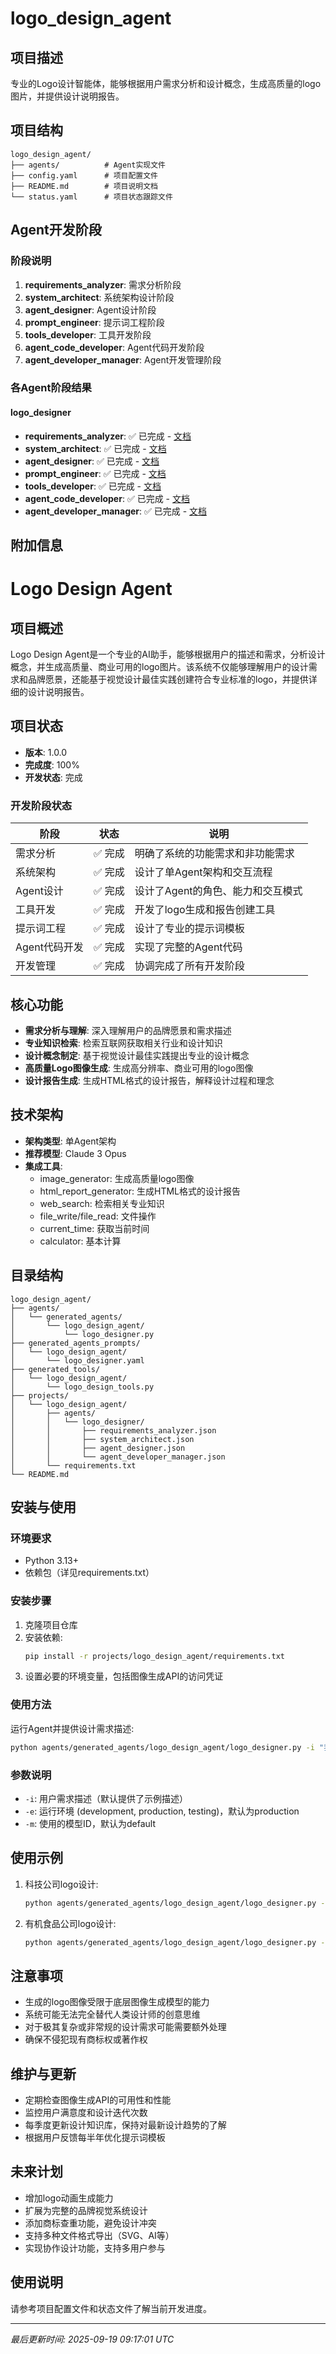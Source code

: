 # logo_design_agent

## 项目描述
专业的Logo设计智能体，能够根据用户需求分析和设计概念，生成高质量的logo图片，并提供设计说明报告。

## 项目结构
```
logo_design_agent/
├── agents/          # Agent实现文件
├── config.yaml      # 项目配置文件
├── README.md        # 项目说明文档
└── status.yaml      # 项目状态跟踪文件
```

## Agent开发阶段

### 阶段说明
1. **requirements_analyzer**: 需求分析阶段
2. **system_architect**: 系统架构设计阶段
3. **agent_designer**: Agent设计阶段
4. **prompt_engineer**: 提示词工程阶段
5. **tools_developer**: 工具开发阶段
6. **agent_code_developer**: Agent代码开发阶段
7. **agent_developer_manager**: Agent开发管理阶段

### 各Agent阶段结果

#### logo_designer
- **requirements_analyzer**: ✅ 已完成 - [文档](projects/logo_design_agent/agents/logo_designer/requirements_analyzer.json)
- **system_architect**: ✅ 已完成 - [文档](projects/logo_design_agent/agents/logo_designer/system_architect.json)
- **agent_designer**: ✅ 已完成 - [文档](projects/logo_design_agent/agents/logo_designer/agent_designer.json)
- **prompt_engineer**: ✅ 已完成 - [文档](projects/logo_design_agent/agents/logo_designer/prompt_engineer.json)
- **tools_developer**: ✅ 已完成 - [文档](projects/logo_design_agent/agents/logo_designer/tools_developer.json)
- **agent_code_developer**: ✅ 已完成 - [文档](projects/logo_design_agent/agents/logo_designer/agent_code_developer.json)
- **agent_developer_manager**: ✅ 已完成 - [文档](projects/logo_design_agent/agents/logo_designer/agent_developer_manager.json)

## 附加信息
# Logo Design Agent

## 项目概述
Logo Design Agent是一个专业的AI助手，能够根据用户的描述和需求，分析设计概念，并生成高质量、商业可用的logo图片。该系统不仅能够理解用户的设计需求和品牌愿景，还能基于视觉设计最佳实践创建符合专业标准的logo，并提供详细的设计说明报告。

## 项目状态
- **版本**: 1.0.0
- **完成度**: 100%
- **开发状态**: 完成

### 开发阶段状态
| 阶段 | 状态 | 说明 |
|------|------|------|
| 需求分析 | ✅ 完成 | 明确了系统的功能需求和非功能需求 |
| 系统架构 | ✅ 完成 | 设计了单Agent架构和交互流程 |
| Agent设计 | ✅ 完成 | 设计了Agent的角色、能力和交互模式 |
| 工具开发 | ✅ 完成 | 开发了logo生成和报告创建工具 |
| 提示词工程 | ✅ 完成 | 设计了专业的提示词模板 |
| Agent代码开发 | ✅ 完成 | 实现了完整的Agent代码 |
| 开发管理 | ✅ 完成 | 协调完成了所有开发阶段 |

## 核心功能
- **需求分析与理解**: 深入理解用户的品牌愿景和需求描述
- **专业知识检索**: 检索互联网获取相关行业和设计知识
- **设计概念制定**: 基于视觉设计最佳实践提出专业的设计概念
- **高质量Logo图像生成**: 生成高分辨率、商业可用的logo图像
- **设计报告生成**: 生成HTML格式的设计报告，解释设计过程和理念

## 技术架构
- **架构类型**: 单Agent架构
- **推荐模型**: Claude 3 Opus
- **集成工具**:
  - image_generator: 生成高质量logo图像
  - html_report_generator: 生成HTML格式的设计报告
  - web_search: 检索相关专业知识
  - file_write/file_read: 文件操作
  - current_time: 获取当前时间
  - calculator: 基本计算

## 目录结构
```
logo_design_agent/
├── agents/
│   └── generated_agents/
│       └── logo_design_agent/
│           └── logo_designer.py
├── generated_agents_prompts/
│   └── logo_design_agent/
│       └── logo_designer.yaml
├── generated_tools/
│   └── logo_design_agent/
│       └── logo_design_tools.py
├── projects/
│   └── logo_design_agent/
│       ├── agents/
│       │   └── logo_designer/
│       │       ├── requirements_analyzer.json
│       │       ├── system_architect.json
│       │       ├── agent_designer.json
│       │       └── agent_developer_manager.json
│       └── requirements.txt
└── README.md
```

## 安装与使用

### 环境要求
- Python 3.13+
- 依赖包（详见requirements.txt）

### 安装步骤
1. 克隆项目仓库
2. 安装依赖:
   ```bash
   pip install -r projects/logo_design_agent/requirements.txt
   ```
3. 设置必要的环境变量，包括图像生成API的访问凭证

### 使用方法
运行Agent并提供设计需求描述:
```bash
python agents/generated_agents/logo_design_agent/logo_designer.py -i "我需要为一家名为'TechNova'的科技初创公司设计logo，主要从事人工智能和云计算业务。希望logo能体现科技感和创新精神，色调偏好蓝色和紫色。"
```

### 参数说明
- `-i`: 用户需求描述（默认提供了示例描述）
- `-e`: 运行环境 (development, production, testing)，默认为production
- `-m`: 使用的模型ID，默认为default

## 使用示例
1. 科技公司logo设计:
   ```bash
   python agents/generated_agents/logo_design_agent/logo_designer.py -i "我需要为一家名为'TechNova'的科技初创公司设计logo，主要从事人工智能和云计算业务。希望logo能体现科技感和创新精神，色调偏好蓝色和紫色。"
   ```

2. 有机食品公司logo设计:
   ```bash
   python agents/generated_agents/logo_design_agent/logo_designer.py -i "为名为'Green Harvest'的有机食品公司设计logo，强调自然、健康和可持续发展。" -e production -m us.anthropic.claude-3-opus-20240229-v1:0
   ```

## 注意事项
- 生成的logo图像受限于底层图像生成模型的能力
- 系统可能无法完全替代人类设计师的创意思维
- 对于极其复杂或非常规的设计需求可能需要额外处理
- 确保不侵犯现有商标权或著作权

## 维护与更新
- 定期检查图像生成API的可用性和性能
- 监控用户满意度和设计迭代次数
- 每季度更新设计知识库，保持对最新设计趋势的了解
- 根据用户反馈每半年优化提示词模板

## 未来计划
- 增加logo动画生成能力
- 扩展为完整的品牌视觉系统设计
- 添加商标查重功能，避免设计冲突
- 支持多种文件格式导出（SVG、AI等）
- 实现协作设计功能，支持多用户参与

## 使用说明
请参考项目配置文件和状态文件了解当前开发进度。

---
*最后更新时间: 2025-09-19 09:17:01 UTC*
